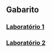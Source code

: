 ## Gabarito

### [Laboratório 1](./src/gabarito/laboratorio1/)<br/>
### [Laboratório 2](./src/gabarito/laboratorio2/)